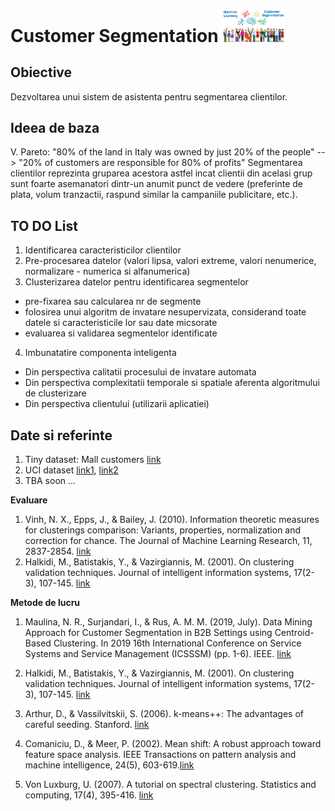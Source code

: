 
# Customer Segmentation  <img width="100" src="customerSegmentation.png" alt="A cool business" />

## Obiective
Dezvoltarea unui sistem de asistenta pentru segmentarea clientilor.


## Ideea de baza

V. Pareto: "80% of the land in Italy was owned by just 20% of the people" --> "20% of customers are responsible for 80% of profits"
Segmentarea clientilor reprezinta gruparea acestora astfel incat clientii din acelasi grup sunt foarte asemanatori dintr-un anumit punct de vedere (preferinte de plata, volum tranzactii, raspund similar la campaniile publicitare, etc.). 


## TO DO List
1. Identificarea caracteristicilor clientilor 
2. Pre-procesarea datelor (valori lipsa, valori extreme, valori nenumerice, normalizare - numerica si alfanumerica)
3. Clusterizarea datelor pentru identificarea segmentelor
- pre-fixarea sau calcularea nr de segmente
- folosirea unui algoritm de invatare nesupervizata, considerand toate datele si caracteristicile lor sau date micsorate
- evaluarea si validarea segmentelor identificate
4. Imbunatatire componenta inteligenta
- Din perspectiva calitatii procesului de invatare automata
- Din perspectiva complexitatii temporale si spatiale aferenta algoritmului de clusterizare
- Din perspectiva clientului (utilizarii aplicatiei)

## Date si referinte
1. Tiny dataset: Mall customers [link](https://github.com/SteffiPeTaffy/machineLearningAZ/blob/master/Machine%20Learning%20A-Z%20Template%20Folder/Part%204%20-%20Clustering/Section%2025%20-%20Hierarchical%20Clustering/Mall_Customers.csv)
2. UCI dataset [link1](http://archive.ics.uci.edu/ml/datasets/online+retail), [link2](https://archive.ics.uci.edu/ml/datasets/bank+marketing)
3. TBA soon ...

**Evaluare**


1. Vinh, N. X., Epps, J., & Bailey, J. (2010). Information theoretic measures for clusterings comparison: Variants, properties, normalization and correction for chance. The Journal of Machine Learning Research, 11, 2837-2854. [link](https://jmlr.csail.mit.edu/papers/volume11/vinh10a/vinh10a.pdf)
2. Halkidi, M., Batistakis, Y., & Vazirgiannis, M. (2001). On clustering validation techniques. Journal of intelligent information systems, 17(2-3), 107-145. [link](https://idp.springer.com/authorize/casa?redirect_uri=https://link.springer.com/content/pdf/10.1023/A:1012801612483.pdf&casa_token=uUoSeuN3yrcAAAAA:QeB32ZIHE0D5bjnF4RULslUQTmA8msl1Maz1WZ-0YHpX8GMNEsNW9NX42GuZgOp8BWd3epzs0uOGvPU4AQ)


**Metode de lucru**

1. Maulina, N. R., Surjandari, I., & Rus, A. M. M. (2019, July). Data Mining Approach for Customer Segmentation in B2B Settings using Centroid-Based Clustering. In 2019 16th International Conference on Service Systems and Service Management (ICSSSM) (pp. 1-6). IEEE. [link](https://ieeexplore.ieee.org/stamp/stamp.jsp?arnumber=8887739&casa_token=CCryMfY8RU8AAAAA:pBcHWuNZjUTpiWAGDjd4h_-d4jRIlX7U6Xyx4iMKmfxLugvaB9Xno5Dmmvpe420JXI6pKiCvl2H8Tg&tag=1)

2. Halkidi, M., Batistakis, Y., & Vazirgiannis, M. (2001). On clustering validation techniques. Journal of intelligent information systems, 17(2-3), 107-145. [link](https://idp.springer.com/authorize/casa?redirect_uri=https://link.springer.com/content/pdf/10.1023/A:1012801612483.pdf&casa_token=uUoSeuN3yrcAAAAA:QeB32ZIHE0D5bjnF4RULslUQTmA8msl1Maz1WZ-0YHpX8GMNEsNW9NX42GuZgOp8BWd3epzs0uOGvPU4AQ)

3. Arthur, D., & Vassilvitskii, S. (2006). k-means++: The advantages of careful seeding. Stanford. [link](http://ilpubs.stanford.edu:8090/778/1/2006-13.pdf)

4. Comaniciu, D., & Meer, P. (2002). Mean shift: A robust approach toward feature space analysis. IEEE Transactions on pattern analysis and machine intelligence, 24(5), 603-619.[link](http://citeseerx.ist.psu.edu/viewdoc/download?doi=10.1.1.76.8968&rep=rep1&type=pdf)

5. Von Luxburg, U. (2007). A tutorial on spectral clustering. Statistics and computing, 17(4), 395-416. [link](http://citeseerx.ist.psu.edu/viewdoc/download;jsessionid=3E862EC16F46FE51C1869E5765FACE72?doi=10.1.1.165.9323&rep=rep1&type=pdf)

